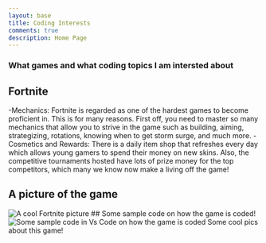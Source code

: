 ```yaml
---
layout: base
title: Coding Interests
comments: true
description: Home Page
---
```


### What games and what coding topics I am intersted about 
## Fortnite
-Mechanics: Fortnite is regarded as one of the hardest games to become proficient in. This is for many reasons. First off, you need to master so many mechanics that allow you to strive in the game such as building, aiming, strategizing, rotations, knowing when to get storm surge, and much more. 
-Cosmetics and Rewards: There is a daily item shop that refreshes every day which allows young gamers to spend their money on new skins. Also, the competitive tournaments hosted have lots of prize money for the top competitors, which many we know now make a living off the game!
## A picture of the game
<img alt="A cool Fortnite picture" src="https://cdn2.unrealengine.com/social-image-chapter4-s3-3840x2160-d35912cc25ad.jpg"/>
## Some sample code on how the game is coded!
<img alt="Some sample code in Vs Code on how the game is coded" src="https://raw.githubusercontent.com/sdras/fortnite-vscode-theme/master/theme.png?token=AARM5AB5NAMRAZFOGGHM2QDA4OFCE"/>


<comment>
Some cool pics about this game!
<comment>
<div class="image-gallery">



<script src="https://utteranc.es/client.js"
        repo="ariasabzehgar2009/aria_2009"
        issue-term="pathname"
        theme="github-light"
        crossorigin="anonymous"
        async>

</script>

